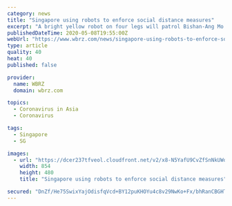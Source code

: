 ```yaml
---
category: news
title: "Singapore using robots to enforce social distance measures"
excerpt: "A bright yellow robot on four legs will patrol Bishan-Ang Mo Kio Park to enforce social distancing measures due to the outbreak of COVID-19 starting May 8, according to Singapore Times."
publishedDateTime: 2020-05-08T19:55:00Z
webUrl: "https://www.wbrz.com/news/singapore-using-robots-to-enforce-social-distance-measures"
type: article
quality: 40
heat: 40
published: false

provider:
  name: WBRZ
  domain: wbrz.com

topics:
  - Coronavirus in Asia
  - Coronavirus

tags:
  - Singapore
  - SG

images:
  - url: "https://dcer237tfveol.cloudfront.net/v2/x8-N5YafU9CvZfSnNkUWqghxeDUh2EiAktYkdf4JBxtmYLaaXVjnChgTcs46yzQEcw-0nnNZPGhNcbS7EHpKyJ0uvoUfScH4Ix3GSKWh5TrQ"
    width: 854
    height: 480
    title: "Singapore using robots to enforce social distance measures"

secured: "DnZf/He75SwixYajOdisfqVcd+BY12puKHOYu4c8v29NwKo+Fx/bhRanCBGHT4ledUIR9a8Zeiit8xQvgMeK8OS6hsUn/cCBja/5jWRmG3Mes0UK6GFx5Rf9bn+FhhPbOSGe6ImPC0+DcsVY2WOiyZiIwrFarXJ1q/ip5/NLN5VPUmTXaZKkH51KiichjxWhrZUB7i8o+GNYSWl7j6gGHEzzQs5y3bwYUtldob8hnA1FGOWsd3T3jrd+QrNgBex1nJJ4SJ1dcChCEgB1m6SLTwRzV9oYDNBEcQPjQmLWXp71gJT8tbW5O1IJAk731QGQ;Dci4DZtsRiYSaTkAgncoSg=="
---
```



